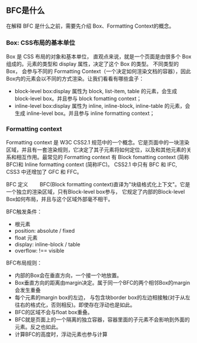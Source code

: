 ## BFC是什么
在解释 BFC 是什么之前，需要先介绍 Box、Formatting Context的概念。

### Box: CSS布局的基本单位
Box 是 CSS 布局的对象和基本单位， 直观点来说，就是一个页面是由很多个 Box 组成的。元素的类型和 display 属性，决定了这个 Box 的类型。 不同类型的 Box， 会参与不同的 Formatting Context（一个决定如何渲染文档的容器），因此Box内的元素会以不同的方式渲染。让我们看看有哪些盒子：
  - block-level box:display 属性为 block, list-item, table 的元素，会生成 block-level box。并且参与 block fomatting context；
  - inline-level box:display 属性为 inline, inline-block, inline-table 的元素，会生成 inline-level box。并且参与 inline formatting context；

### Formatting context
Formatting context 是 W3C CSS2.1 规范中的一个概念。它是页面中的一块渲染区域，并且有一套渲染规则，它决定了其子元素将如何定位，以及和其他元素的关系和相互作用。最常见的 Formatting context 有 Block fomatting context (简称BFC)和 Inline formatting context (简称IFC)。
CSS2.1 中只有 BFC 和 IFC, CSS3 中还增加了 GFC 和 FFC。

BFC 定义
　　BFC(Block formatting context)直译为"块级格式化上下文"。它是一个独立的渲染区域，只有Block-level box参与， 它规定了内部的Block-level Box如何布局，并且与这个区域外部毫不相干。

BFC触发条件：
  - 根元素
  - position: absolute / fixed
  - float 元素
  - display: inline-block / table
  - overflow: !== visible

BFC布局规则：
  - 内部的Box会在垂直方向，一个接一个地放置。
  - Box垂直方向的距离由margin决定。属于同一个BFC的两个相邻Box的margin会发生重叠
  - 每个元素的margin box的左边， 与包含块border box的左边相接触(对于从左往右的格式化，否则相反)。即使存在浮动也是如此。
  - BFC的区域不会与float box重叠。
  - BFC就是页面上的一个隔离的独立容器，容器里面的子元素不会影响到外面的元素。反之也如此。
  - 计算BFC的高度时，浮动元素也参与计算
   